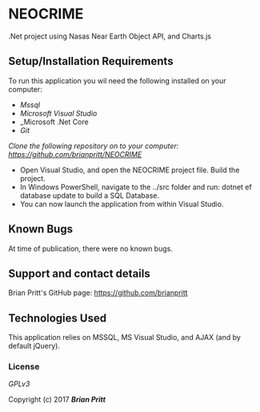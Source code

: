 # NEOCRIME
.Net project using Nasas Near Earth Object API, and Charts.js

## Setup/Installation Requirements

To run this application you wil need the following installed on your computer:
* _Mssql_
* _Microsoft Visual Studio_
* _Microsoft .Net Core
* _Git_


_Clone the following repository on to your computer: https://github.com/brianpritt/NEOCRIME_
* Open Visual Studio, and open the NEOCRIME project file.  Build the project.
* In Windows PowerShell, navigate to the ../src folder and run: dotnet ef database update to build a SQL Database.
* You can now launch the application from within Visual Studio.

## Known Bugs
At time of publication, there were no known bugs.

## Support and contact details
Brian Pritt's GitHub page: https://github.com/brianpritt
## Technologies Used

This application relies on MSSQL, MS Visual Studio, and AJAX (and by default jQuery).

### License

*GPLv3*

Copyright (c) 2017 **_Brian Pritt_**
